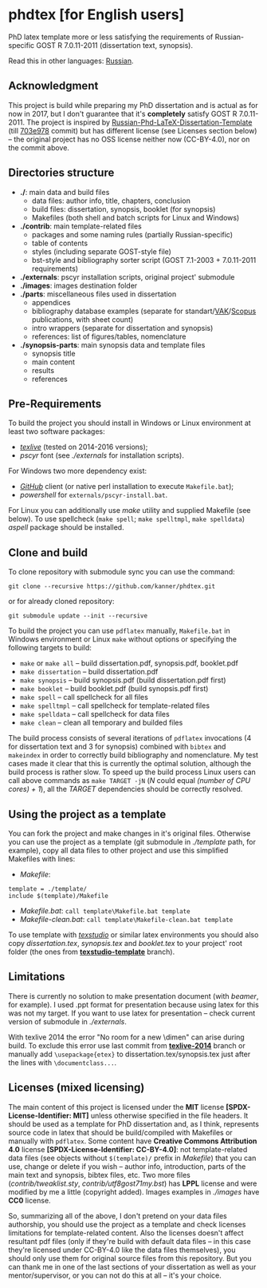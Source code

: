 phdtex [for English users]
==========================

PhD latex template more or less satisfying the requirements of
Russian-specific GOST R 7.0.11-2011 (dissertation text, synopsis).

Read this in other languages:
[Russian](https://github.com/kanner/phdtex/blob/master/README.md).

## Acknowledgment

This project is build while preparing my PhD dissertation and is
actual as for now in 2017, but I don't guarantee that it's
**completely** satisfy GOST R 7.0.11-2011. The project is inspired by
[Russian-Phd-LaTeX-Dissertation-Template](https://github.com/AndreyAkinshin/Russian-Phd-LaTeX-Dissertation-Template)
(till
[703e978](https://github.com/AndreyAkinshin/Russian-Phd-LaTeX-Dissertation-Template/commit/703e978ce7214d4557a710c34f4f2f216292d387)
commit) but has different license (see Licenses section below) &ndash;
the original project has no OSS license neither now (CC-BY-4.0), nor
on the commit above.

## Directories structure

* **./**: main data and build files
  * data files: author info, title, chapters, conclusion
  * build files: dissertation, synopsis, booklet (for synopsis)
  * Makefiles (both shell and batch scripts for Linux and Windows)
* **./contrib**: main template-related files
  * packages and some naming rules (partially Russian-specific)
  * table of contents
  * styles (including separate GOST-style file)
  * bst-style and bibliography sorter script (GOST 7.1-2003 +
    7.0.11-2011 requirements)
* **./externals**: pscyr installation scripts, original project'
    submodule
* **./images**: images destination folder
* **./parts**: miscellaneous files used in dissertation
  * appendices
  * bibliography database examples (separate for
    standart/[VAK](http://vak.ed.gov.ru/)/[Scopus](https://www.elsevier.com/solutions/scopus/content)
    publications, with sheet count)
  * intro wrappers (separate for dissertation and synopsis)
  * references: list of figures/tables, nomenclature
* **./synopsis-parts**: main synopsis data and template files
  * synopsis title
  * main content
  * results
  * references

## Pre-Requirements

To build the project you should install in Windows or Linux
environment at least two software packages:
* [_texlive_](https://www.tug.org/texlive/) (tested on 2014-2016
  versions);
* _pscyr_ font (see _./externals_ for installation scripts).

For Windows two more dependency exist:
* [_GitHub_](https://desktop.github.com/) client (or native perl
  installation to execute `Makefile.bat`);
* _powershell_ for `externals/pscyr-install.bat`.

For Linux you can additionally use _make_ utility and supplied
Makefile (see below). To use spellcheck (`make spell`; `make
spelltmpl`, `make spelldata`) _aspell_ package should be installed.

## Clone and build

To clone repository with submodule sync you can use the command:
```
git clone --recursive https://github.com/kanner/phdtex.git
```
or for already cloned repository:
```
git submodule update --init --recursive
```

To build the project you can use `pdflatex` manually, `Makefile.bat`
in Windows environment or Linux `make` without options or specifying
the following targets to build:
* `make` or `make all` &ndash; build dissertation.pdf, synopsis.pdf,
  booklet.pdf
* `make dissertation` &ndash; build dissertation.pdf
* `make synopsis` &ndash; build synopsis.pdf (build dissertation.pdf
  first)
* `make booklet` &ndash; build booklet.pdf (build synopsis.pdf first)
* `make spell` &ndash; call spellcheck for all files
* `make spelltmpl` &ndash; call spellcheck for template-related files
* `make spelldata` &ndash; call spellcheck for data files
* `make clean` &ndash; clean all temporary and builded files

The build process consists of several iterations of `pdflatex`
invocations (4 for dissertation text and 3 for synopsis) combined with
`bibtex` and `makeindex` in order to correctly build bibliography and
nomenclature. My test cases made it clear that this is currently the
optimal solution, although the build process is rather slow. To speed
up the build process Linux users can call above commands as `make
TARGET -jN` (_N_ could equal _(number of CPU cores) + 1_), all the
_TARGET_ dependencies should be correctly resolved.

## Using the project as a template

You can fork the project and make changes in it's original
files. Otherwise you can use the project as a template (git submodule
in _./template_ path, for example), copy all data files to other
project and use this simplified Makefiles with lines:
* _Makefile_:
```
template = ./template/
include $(template)/Makefile
```
* _Makefile.bat_: `call template\Makefile.bat template`
* _Makefile-clean.bat_: `call template\Makefile-clean.bat template`

To use template with [_texstudio_](http://www.texstudio.org/) or
similar latex environments you should also copy _dissertation.tex_,
_synopsis.tex_ and _booklet.tex_ to your project' root folder (the
ones from
[**texstudio-template**](https://github.com/kanner/phdtex/tree/texstudio-template)
branch).

## Limitations

There is currently no solution to make presentation document (with
_beamer_, for example). I used .ppt format for presentation because
using latex for this was not my target. If you want to use latex for
presentation &ndash; check current version of submodule in
_./externals_.

With texlive 2014 the error "No room for a new \dimen" can arise
during build. To exclude this error use last commit from
[**texlive-2014**](https://github.com/kanner/phdtex/tree/texlive-2014)
branch or manually add `\usepackage{etex}` to
dissertation.tex/synopsis.tex just after the lines with
`\documentclass...`.

## Licenses (mixed licensing)

The main content of this project is licensed under the **MIT** license
**[SPDX-License-Identifier: MIT]** unless otherwise specified in the
file headers. It should be used as a template for PhD dissertation
and, as I think, represents source code in latex that should be
build/compiled with Makefiles or manually with `pdflatex`. Some
content have **Creative Commons Attribution 4.0** license
**[SPDX-License-Identifier: CC-BY-4.0]**: not template-related data
files (see objects without `$(template)/` prefix in _Makefile_) that
you can use, change or delete if you wish &ndash; author info,
introduction, parts of the main text and synopsis, bibtex files,
etc. Two more files (_contrib/tweaklist.sty_,
_contrib/utf8gost71my.bst_) has **LPPL** license and were modified by
me a little (copyright added). Images examples in _./images_ have
**CC0** license.

So, summarizing all of the above, I don't pretend on your data files
authorship, you should use the project as a template and check
licenses limitations for template-related content. Also the licenses
doesn't affect resultant pdf files (only if they're build with default
data files &ndash; in this case they're licensed under CC-BY-4.0 like
the data files themselves), you should only use them for original
source files from this repository. But you can thank me in one of the
last sections of your dissertation as well as your mentor/supervisor,
or you can not do this at all &ndash; it's your choice.
